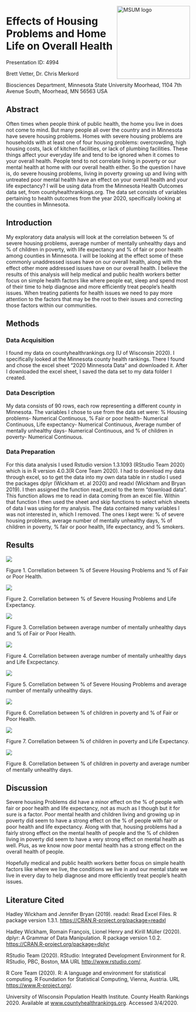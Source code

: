 
<img
src="https://www2.mnstate.edu/uploadedImages/Content/Marketing/logos/MSUM_Signature_Vert_Color.jpg" alt="MSUM logo" width="200" style="float:right">

# Effects of Housing Problems and Home Life on Overall Health

Presentation ID: 4994

Brett Vetter, Dr. Chris Merkord

Biosciences Department, Minnesota State University Moorhead, 1104 7th
Avenue South, Moorhead, MN 56563 USA

## Abstract

Often times when people think of public health, the home you live in
does not come to mind. But many people all over the country and in
Minnesota have severe housing problems. Homes with severe housing
problems are households with at least one of four housing problems:
overcrowding, high housing costs, lack of kitchen facilities, or lack of
plumbing facilities. These things affect your everyday life and tend to
be ignored when it comes to your overall health. People tend to not
correlate living in poverty or our mental health at home with our
overall health either. So the question I have is, do severe housing
problems, living in poverty growing up and living with untreated poor
mental health have an effect on your overall health and your life
expectancy? I will be using data from the Minnesota Health Outcomes data
set, from countyhealthrankings.org. The data set consists of variables
pertaining to health outcomes from the year 2020, specifically looking
at the counties in Minnesota.

## Introduction

My exploratory data analysis will look at the correlation between % of
severe housing problems, average number of mentally unhealthy days and %
of children in poverty, with life expectancy and % of fair or poor
health among counties in Minnesota. I will be looking at the effect some
of these commonly unaddressed issues have on our overall health, along
with the effect other more addressed issues have on our overall health.
I believe the results of this analysis will help medical and public
health workers better focus on simple health factors like where people
eat, sleep and spend most of their time to help diagnose and more
efficiently treat people’s health issues. When treating patients for
health issues we need to pay more attention to the factors that may be
the root to their issues and correcting those factors within our
communities.

## Methods

### Data Acquisition

I found my data on countyhealthrankings.org (U of Wisconsin 2020). I
specifically looked at the Minnesota county health rankings. There I
found and chose the excel sheet “2020 Minnesota Data” and downloaded it.
After I downloaded the excel sheet, I saved the data set to my data
folder I created.

### Data Description

My data consists of 90 rows, each row representing a different county in
Minnesota. The variables I chose to use from the data set were: %
Housing problems- Numerical Continuous, % Fair or poor health- Numerical
Continuous, Life expectancy- Numerical Continuous, Average number of
mentally unhealthy days- Numerical Continuous, and % of children in
poverty- Numerical Continuous.

### Data Preparation

For this data analysis I used Rstudio version 1.3.1093 (RStudio Team
2020) which is in R version 4.0.3(R Core Team 2020). I had to download
my data through excel, so to get the data into my own data table in r
studio I used the packages dplyr (Wickham et. al 2020) and readxl
(Wickham and Bryan 2019). I then assigned the function read\_excel to
the term “download data”. This function allows me to read in data coming
from an excel file. Within that function I then used the sheet and skip
functions to select which sheets of data I was using for my analysis.
The data contained many variables I was not interested in, which I
removed. The ones I kept were: % of severe housing problems, average
number of mentally unhealthy days, % of children in poverty, % fair or
poor health, life expectancy, and % smokers.

## Results

![](README_files/figure-gfm/unnamed-chunk-2-1.png)<!-- -->

Figure 1. Correllation between % of Severe Housing Problems and % of
Fair or Poor Health.

![](README_files/figure-gfm/unnamed-chunk-3-1.png)<!-- -->

Figure 2. Correllation between % of Severe Housing Problems and Life
Expectancy.

![](README_files/figure-gfm/unnamed-chunk-4-1.png)<!-- -->

Figure 3. Correllation between average number of mentally unhealthy days
and % of Fair or Poor Health.

![](README_files/figure-gfm/unnamed-chunk-5-1.png)<!-- -->

Figure 4. Correllation between average number of mentally unhealthy days
and Life Excpectancy.

![](README_files/figure-gfm/unnamed-chunk-6-1.png)<!-- -->

Figure 5. Correllation between % of Severe Housing Problems and average
number of mentally unhealthy days.

![](README_files/figure-gfm/unnamed-chunk-7-1.png)<!-- -->

Figure 6. Correllation between % of children in poverty and % of Fair or
Poor Health.

![](README_files/figure-gfm/unnamed-chunk-8-1.png)<!-- -->

Figure 7. Correllation between % of children in poverty and Life
Expectancy.

![](README_files/figure-gfm/unnamed-chunk-9-1.png)<!-- -->

Figure 8. Correllation between % of children in poverty and average
number of mentally unhealthy days.

## Discussion

Severe housing Problems did have a minor effect on the % of people with
fair or poor health and life expectancy, not as much as I though but it
for sure is a factor. Poor mental health and children living and growing
up in poverty did seem to have a strong effect on the % of people with
fair or poor health and life expectancy. Along with that, housing
problems had a fairly strong effect on the mental health of people and
the % of children living in poverty did seem to have a very strong
effect on mental health as well. Plus, as we know now poor mental health
has a strong effect on the overall health of people.

Hopefully medical and public health workers better focus on simple
health factors like where we live, the conditions we live in and our
mental state we live in every day to help diagnose and more efficiently
treat people’s health issues.

## Literature Cited

Hadley Wickham and Jennifer Bryan (2019). readxl: Read Excel Files. R
package version 1.3.1. <https://CRAN.R-project.org/package=readxl>

Hadley Wickham, Romain François, Lionel Henry and Kirill Müller (2020).
dplyr: A Grammar of Data Manipulation. R package version 1.0.2.
<https://CRAN.R-project.org/package=dplyr>

RStudio Team (2020). RStudio: Integrated Development Environment for R.
RStudio, PBC, Boston, MA URL <http://www.rstudio.com/>.

R Core Team (2020). R: A language and environment for statistical
computing. R Foundation for Statistical Computing, Vienna, Austria. URL
<https://www.R-project.org/>.

University of Wisconsin Population Health Institute. County Health
Rankings 2020. Available at www.countyhealthrankings.org. Accessed
3/4/2020.
